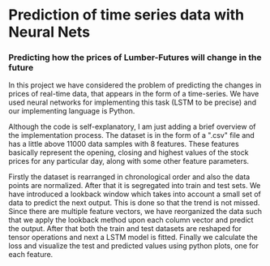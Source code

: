 # Prediction of time series data with Neural Nets
### Predicting how the prices of Lumber-Futures will change in the future

In this project we have considered the problem of predicting the changes in prices of real-time data, that appears in the form of a time-series. We have used neural networks for implementing this task (LSTM to be precise) and our implementing language is Python.

Although the code is self-explanatory, I am just adding a brief overview of the implementation process.
The dataset is in the form of a ".csv" file and has a little above 11000 data samples with 8 features. These features basically represent the opening, closing and highest values of the stock prices for any particular day, along with some other feature parameters. 

Firstly the dataset is rearranged in chronological order and also the data points are normalized. After that it is segregated into train and test sets. We have introduced a lookback window which takes into account a small set of data to predict the next output. This is done so that the trend is not missed. Since there are multiple feature vectors, we have reorganized the data such that we apply the lookback method upon each column vector and predict the output. After that both the train and test datasets are reshaped for tensor operations and next a LSTM model is fitted. Finally we calculate the loss and visualize the test and predicted values using python plots, one for each feature.
